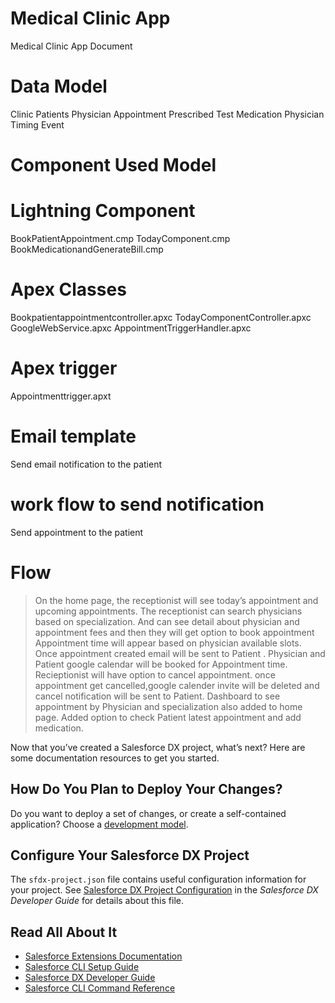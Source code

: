 # Medical Clinic App
Medical Clinic App Document

# Data Model 
Clinic
Patients 
Physician 
Appointment
Prescribed Test 
Medication
Physician Timing
Event

# Component Used Model 
# Lightning Component 
BookPatientAppointment.cmp
TodayComponent.cmp
BookMedicationandGenerateBill.cmp

# Apex  Classes 
Bookpatientappointmentcontroller.apxc 
TodayComponentController.apxc
GoogleWebService.apxc
AppointmentTriggerHandler.apxc

# Apex  trigger 
Appointmenttrigger.apxt

# Email  template 
Send email notification to the patient

# work flow to send  notification 
Send appointment to the patient

# Flow
> On the home page, the receptionist will see today’s appointment and upcoming appointments.
> The receptionist can search physicians based on specialization.
> And can see detail about physician and appointment fees and then they will get option to book appointment
> Appointment time will appear based on physician available slots.
> Once appointment created email will be sent to Patient .
>  Physician and Patient google calendar will be booked for Appointment  time.
> Recieptionist will have option to cancel appointment.
> once appointment get cancelled,google calender invite will be deleted and cancel notification will be sent to Patient.
> Dashboard to see appointment by Physician and specialization also added to home page.
> Added option to check Patient latest appointment and add medication.









Now that you’ve created a Salesforce DX project, what’s next? Here are some documentation resources to get you started.

## How Do You Plan to Deploy Your Changes?

Do you want to deploy a set of changes, or create a self-contained application? Choose a [development model](https://developer.salesforce.com/tools/vscode/en/user-guide/development-models).

## Configure Your Salesforce DX Project

The `sfdx-project.json` file contains useful configuration information for your project. See [Salesforce DX Project Configuration](https://developer.salesforce.com/docs/atlas.en-us.sfdx_dev.meta/sfdx_dev/sfdx_dev_ws_config.htm) in the _Salesforce DX Developer Guide_ for details about this file.

## Read All About It

- [Salesforce Extensions Documentation](https://developer.salesforce.com/tools/vscode/)
- [Salesforce CLI Setup Guide](https://developer.salesforce.com/docs/atlas.en-us.sfdx_setup.meta/sfdx_setup/sfdx_setup_intro.htm)
- [Salesforce DX Developer Guide](https://developer.salesforce.com/docs/atlas.en-us.sfdx_dev.meta/sfdx_dev/sfdx_dev_intro.htm)
- [Salesforce CLI Command Reference](https://developer.salesforce.com/docs/atlas.en-us.sfdx_cli_reference.meta/sfdx_cli_reference/cli_reference.htm)
